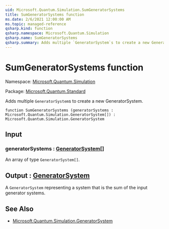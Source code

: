 ```yaml
---
uid: Microsoft.Quantum.Simulation.SumGeneratorSystems
title: SumGeneratorSystems function
ms.date: 2/6/2021 12:00:00 AM
ms.topic: managed-reference
qsharp.kind: function
qsharp.namespace: Microsoft.Quantum.Simulation
qsharp.name: SumGeneratorSystems
qsharp.summary: Adds multiple `GeneratorSystem`s to create a new GeneratorSystem.
---
```


# SumGeneratorSystems function

Namespace: [Microsoft.Quantum.Simulation](xref:Microsoft.Quantum.Simulation)

Package: [Microsoft.Quantum.Standard](https://nuget.org/packages/Microsoft.Quantum.Standard)


Adds multiple `GeneratorSystem`s to create a new GeneratorSystem.

```qsharp
function SumGeneratorSystems (generatorSystems : Microsoft.Quantum.Simulation.GeneratorSystem[]) : Microsoft.Quantum.Simulation.GeneratorSystem
```


## Input

### generatorSystems : [GeneratorSystem](xref:Microsoft.Quantum.Simulation.GeneratorSystem)[]

An array of type `GeneratorSystem[]`.



## Output : [GeneratorSystem](xref:Microsoft.Quantum.Simulation.GeneratorSystem)

A `GeneratorSystem` representing a system that is the sum of theinput generator systems.

## See Also

- [Microsoft.Quantum.Simulation.GeneratorSystem](xref:Microsoft.Quantum.Simulation.GeneratorSystem)